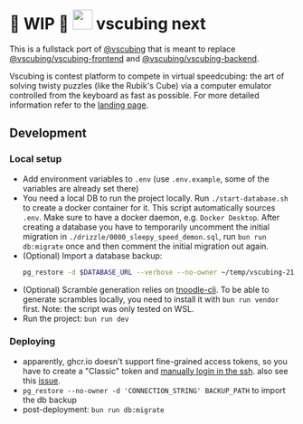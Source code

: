 # 🚧 WIP 🚧  <img src="https://vscubing.com/favicon.svg" width="35px" /> vscubing next

This is a fullstack port of [@vscubing](https://github.com/vscubing) that is meant to replace [@vscubing/vscubing-frontend](https://github.com/vscubing/vscubing-frontend) and [@vscubing/vscubing-backend](https://github.com/vscubing/vscubing-backend).

Vscubing is contest platform to compete in virtual speedcubing: the art of solving twisty puzzles (like the Rubik's Cube) via a computer emulator controlled from the keyboard as fast as possible. For more detailed information refer to the [landing page](https://vscubing.com/landing).

## Development

### Local setup

- Add environment variables to `.env` (use `.env.example`, some of the variables are already set there)
- You need a local DB to run the project locally. Run `./start-database.sh` to create a docker container for it. This script automatically sources `.env`. Make sure to have a docker daemon, e.g. `Docker Desktop`. After creating a database you have to temporarily uncomment the initial migration in `./drizzle/0000_sleepy_speed_demon.sql`, run `bun run db:migrate` once and then comment the initial migration out again.
- (Optional) Import a database backup:
    ```bash
    pg_restore -d $DATABASE_URL --verbose --no-owner ~/temp/vscubing-21.03.2025.sql 
    ```
- (Optional) Scramble generation relies on [tnoodle-cli](https://github.com/SpeedcuberOSS/tnoodle-cli). To be able to generate scrambles locally, you need to install it with `bun run vendor` first. Note: the script was only tested on WSL.
- Run the project: `bun run dev`

### Deploying

- apparently, ghcr.io doesn't support fine-grained access tokens, so you have to create a "Classic" token and [manually login in the ssh](https://coolify.io/docs/knowledge-base/docker/registry#docker-credentials). also see this [issue](https://github.com/docker/docker-credential-helpers/issues/182#issuecomment-1898955055).
- `pg_restore --no-owner -d 'CONNECTION_STRING' BACKUP_PATH` to import the db backup
- post-deployment: `bun run db:migrate`
